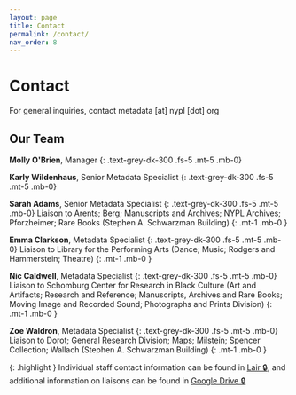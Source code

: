 ```yaml
---
layout: page
title: Contact
permalink: /contact/
nav_order: 8
---
```


# Contact
For general inquiries, contact metadata [at] nypl [dot] org

## Our Team

**Molly O'Brien**, Manager
{: .text-grey-dk-300 .fs-5 .mt-5 .mb-0}

**Karly Wildenhaus**, Senior Metadata Specialist
{: .text-grey-dk-300 .fs-5 .mt-5 .mb-0}

**Sarah Adams**, Senior Metadata Specialist
{: .text-grey-dk-300 .fs-5 .mt-5 .mb-0}
Liaison to Arents; Berg; Manuscripts and Archives; NYPL Archives; Pforzheimer; Rare Books (Stephen A. Schwarzman Building)
{: .mt-1 .mb-0 }

**Emma Clarkson**, Metadata Specialist
{: .text-grey-dk-300 .fs-5 .mt-5 .mb-0}
Liaison to Library for the Performing Arts (Dance; Music; Rodgers and Hammerstein; Theatre)
{: .mt-1 .mb-0 }

**Nic Caldwell**, Metadata Specialist
{: .text-grey-dk-300 .fs-5 .mt-5 .mb-0}
Liaison to Schomburg Center for Research in Black Culture (Art and Artifacts; Research and Reference; Manuscripts, Archives and Rare Books; Moving Image and Recorded Sound; Photographs and Prints Division)
{: .mt-1 .mb-0 }

**Zoe Waldron**, Metadata Specialist
{: .text-grey-dk-300 .fs-5 .mt-5 .mb-0}
Liaison to Dorot; General Research Division; Maps; Milstein; Spencer Collection; Wallach (Stephen A. Schwarzman Building)
{: .mt-1 .mb-0 }

{: .highlight }
Individual staff contact information can be found in [Lair 🔒](https://lair.nypl.org/-/departments/library-sites-and-services/research-libraries/metadata-services-unit), and additional information on liaisons can be found in [Google Drive 🔒](https://docs.google.com/spreadsheets/d/1P-YDJigon640fTCLP4Ig4-zmzqrX88v5M24ShuxFNVY/edit) 